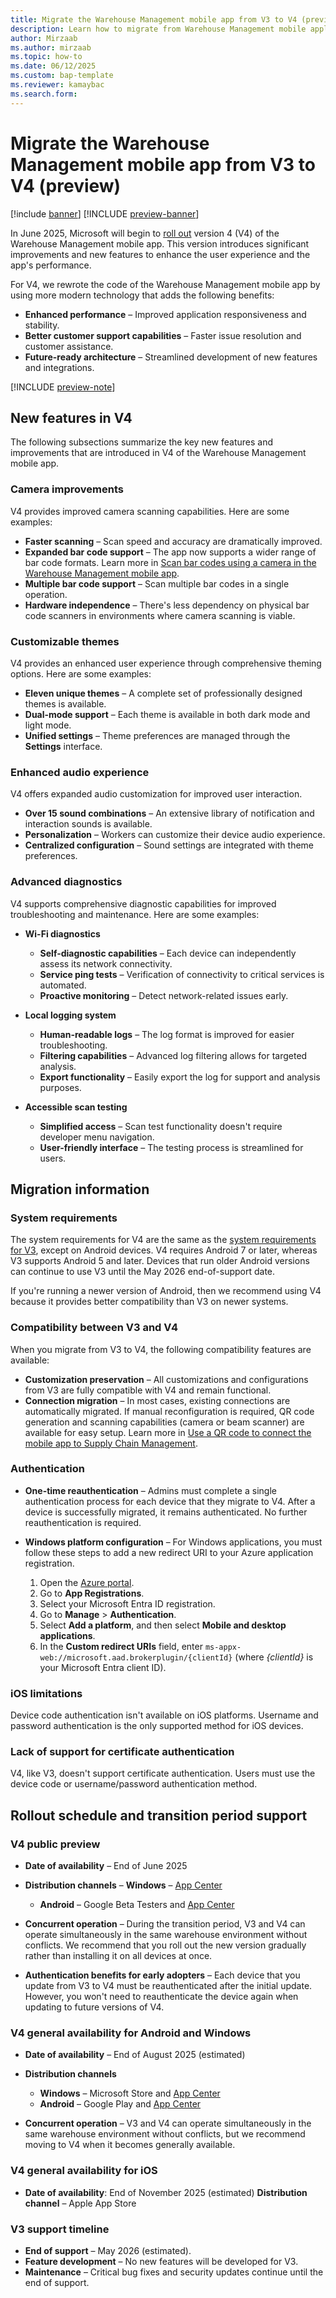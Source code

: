 ```yaml
---
title: Migrate the Warehouse Management mobile app from V3 to V4 (preview)
description: Learn how to migrate from Warehouse Management mobile application from version 3 (V3) to version 4 (V4). The article includes information about compatibility, requirements, and the timeline.
author: Mirzaab
ms.author: mirzaab
ms.topic: how-to
ms.date: 06/12/2025
ms.custom: bap-template
ms.reviewer: kamaybac
ms.search.form:
---
```


# Migrate the Warehouse Management mobile app from V3 to V4 (preview)

[!include [banner](../includes/banner.md)]
[!INCLUDE [preview-banner](~/../shared-content/shared/preview-includes/preview-banner.md)]
<!-- KFM: Preview until further notice -->

In June 2025, Microsoft will begin to [roll out](#rollout) version 4 (V4) of the Warehouse Management mobile app. This version introduces significant improvements and new features to enhance the user experience and the app's performance.

For V4, we rewrote the code of the Warehouse Management mobile app by using more modern technology that adds the following benefits:

- **Enhanced performance** – Improved application responsiveness and stability.
- **Better customer support capabilities** – Faster issue resolution and customer assistance.
- **Future-ready architecture** – Streamlined development of new features and integrations.

[!INCLUDE [preview-note](~/../shared-content/shared/preview-includes/preview-note-d365.md)]

## New features in V4

The following subsections summarize the key new features and improvements that are introduced in V4 of the Warehouse Management mobile app.

### Camera improvements

V4 provides improved camera scanning capabilities. Here are some examples:

- **Faster scanning** – Scan speed and accuracy are dramatically improved.
- **Expanded bar code support** – The app now supports a wider range of bar code formats. Learn more in [Scan bar codes using a camera in the Warehouse Management mobile app](scan-bar-codes-using-a-camera.md).
- **Multiple bar code support** – Scan multiple bar codes in a single operation.
- **Hardware independence** – There's less dependency on physical bar code scanners in environments where camera scanning is viable.

### Customizable themes

V4 provides an enhanced user experience through comprehensive theming options. Here are some examples:

- **Eleven unique themes** – A complete set of professionally designed themes is available.
- **Dual-mode support** – Each theme is available in both dark mode and light mode.
- **Unified settings** – Theme preferences are managed through the **Settings** interface.

### Enhanced audio experience

V4 offers expanded audio customization for improved user interaction.

- **Over 15 sound combinations** – An extensive library of notification and interaction sounds is available.
- **Personalization** – Workers can customize their device audio experience.
- **Centralized configuration** – Sound settings are integrated with theme preferences.

### Advanced diagnostics

V4 supports comprehensive diagnostic capabilities for improved troubleshooting and maintenance. Here are some examples:

- **Wi-Fi diagnostics**

    - **Self-diagnostic capabilities** – Each device can independently assess its network connectivity.
    - **Service ping tests** – Verification of connectivity to critical services is automated.
    - **Proactive monitoring** – Detect network-related issues early.

- **Local logging system**

    - **Human-readable logs** – The log format is improved for easier troubleshooting.
    - **Filtering capabilities** – Advanced log filtering allows for targeted analysis.
    - **Export functionality** – Easily export the log for support and analysis purposes.

- **Accessible scan testing**

    - **Simplified access** – Scan test functionality doesn't require developer menu navigation.
    - **User-friendly interface** – The testing process is streamlined for users.

## Migration information

### System requirements

The system requirements for V4 are the same as the [system requirements for V3](install-configure-warehouse-management-app.md), except on Android devices. V4 requires Android 7 or later, whereas V3 supports Android 5 and later. Devices that run older Android versions can continue to use V3 until the May 2026 end-of-support date.

If you're running a newer version of Android, then we recommend using V4 because it provides better compatibility than V3 on newer systems.

### Compatibility between V3 and V4

When you migrate from V3 to V4, the following compatibility features are available:

- **Customization preservation** – All customizations and configurations from V3 are fully compatible with V4 and remain functional.
- **Connection migration** – In most cases, existing connections are automatically migrated. If manual reconfiguration is required, QR code generation and scanning capabilities (camera or beam scanner) are available for easy setup. Learn more in [Use a QR code to connect the mobile app to Supply Chain Management](warehouse-app-qr-code.md).

### Authentication

- **One-time reauthentication** – Admins must complete a single authentication process for each device that they migrate to V4. After a device is successfully migrated, it remains authenticated. No further reauthentication is required.
- **Windows platform configuration** – For Windows applications, you must follow these steps to add a new redirect URI to your Azure application registration.

    1. Open the [Azure portal](https://portal.azure.com).
    1. Go to **App Registrations**.
    1. Select your Microsoft Entra ID registration.
    1. Go to **Manage** \> **Authentication**.
    1. Select **Add a platform**, and then select **Mobile and desktop applications**.
    1. In the **Custom redirect URIs** field, enter `ms-appx-web://microsoft.aad.brokerplugin/{clientId}` (where *{clientId}* is your Microsoft Entra client ID).

### iOS limitations

Device code authentication isn't available on iOS platforms. Username and password authentication is the only supported method for iOS devices.

### Lack of support for certificate authentication

V4, like V3, doesn't support certificate authentication. Users must use the device code or username/password authentication method.

## <a name="rollout"></a>Rollout schedule and transition period support

### V4 public preview

- **Date of availability** – End of June 2025
- **Distribution channels**
    – **Windows** – [App Center](https://install.appcenter.ms/orgs/warehousing-dynamics-365/apps/dynanics-365-for-finance-and-operations-warehousing-windows/distribution_groups/official%20release)
    - **Android** – Google Beta Testers and [App Center](https://install.appcenter.ms/orgs/warehousing-dynamics-365/apps/dynanics-365-for-finance-and-operations-warehousing-android/distribution_groups/official%20release)

- **Concurrent operation** – During the transition period, V3 and V4 can operate simultaneously in the same warehouse environment without conflicts. We recommend that you roll out the new version gradually rather than installing it on all devices at once.

- **Authentication benefits for early adopters** – Each device that you update from V3 to V4 must be reauthenticated after the initial update. However, you won't need to reauthenticate the device again when updating to future versions of V4.

### V4 general availability for Android and Windows

- **Date of availability** – End of August 2025 (estimated)

- **Distribution channels**
    - **Windows** – Microsoft Store and [App Center](https://install.appcenter.ms/orgs/warehousing-dynamics-365/apps/dynanics-365-for-finance-and-operations-warehousing-windows/distribution_groups/official%20release)
    - **Android** – Google Play and [App Center](https://install.appcenter.ms/orgs/warehousing-dynamics-365/apps/dynanics-365-for-finance-and-operations-warehousing-android/distribution_groups/official%20release)

- **Concurrent operation** – V3 and V4 can operate simultaneously in the same warehouse environment without conflicts, but we recommend moving to V4 when it becomes generally available.

### V4 general availability for iOS

- **Date of availability**: End of November 2025 (estimated)
 **Distribution channel** – Apple App Store

### V3 support timeline

- **End of support** – May 2026 (estimated).
- **Feature development** – No new features will be developed for V3.
- **Maintenance** – Critical bug fixes and security updates continue until the end of support.
